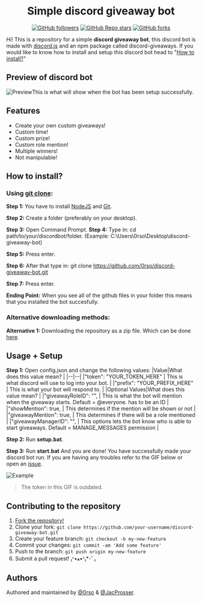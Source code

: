 <div align="center">
  <h1 align="center">Simple discord giveaway bot</h1> 

[![GitHub followers](https://img.shields.io/github/followers/0rso?style=social)](https://github.com/0rso) [![GitHub Repo stars](https://img.shields.io/github/stars/0rso/discord-giveaway-bot?style=social)](https://github.com/0rso/discord-giveaway-bot/stargazers) [![GitHub forks](https://img.shields.io/github/forks/0rso/discord-giveaway-bot?style=social)](https://github.com/0rso/discord-giveaway-bot/network/members)

</div>

Hi! This is a repository for a simple **discord giveaway bot**, this discord bot is made with [discord.js](https://discord.js.org/) and an npm package called discord-giveaways. If you would like to know how to install and setup this discord bot head to "[How to install?](#how-to-install)"

## Preview of discord bot
![Preview](https://i.imgur.com/2FYo4T1.png)This is what will show when the bot has been setup successfully.

## Features
* Create your own custom giveaways!
* Custom time!
* Custom prize!
* Custom role mention!
* Multiple winners!
* Not manipulable!

## How to install?

### Using [git clone](https://git-scm.com/docs/git-clone):
**Step 1:** You have to install [NodeJS](https://nodejs.org/en/download/) and [Git](https://git-scm.com/downloads).

**Step 2:** Create a folder (preferably on your desktop).

**Step 3:** Open Command Prompt.
**Step 4:** Type in: cd path/to/your/discordbot/folder. (Example: C:\Users\0rso\Desktop\discord-giveaway-bot)

**Step 5:** Press enter.

**Step 6:** After that type in: git clone https://github.com/0rso/discord-giveaway-bot.git

**Step 7:** Press enter.

**Ending Point:** When you see all of the github files in your folder this means that you installed the bot succesfully.

### Alternative downloading methods:
**Alternative 1:** Downloading the repository as a zip file. Which can be done [here](https://github.com/0rso/discord-giveaway-bot/archive/refs/heads/master.zip).

## Usage + Setup

**Step 1:** Open config.json and change the following values:
|Value|What does this value mean?  |
|--|--|
|"token": "YOUR_TOKEN_HERE" | This is what discord will use to log into your bot.  |
|"prefix": "YOUR_PREFIX_HERE" | This is what your bot will respond to.  |
|Optional Values|What does this value mean?  |
|"giveawayRoleID": "", | This is what the bot will mention when the giveaway starts. Default = @everyone. has to be an ID  |
|"showMention": true, | This determines if the mention will be shown or not  |
|"giveawayMention": true, | This determines if there will be a role mentioned  |
|"giveawayManagerID": "", | This options lets the bot know who is able to start giveaways. Default = MANAGE_MESSAGES permission  |

**Step 2:** Run **setup.bat**.

**Step 3:** Run **start.bat**
And you are done! You have successfully made your discord bot run. If you are having any troubles refer to the GIF below or open an [issue](https://github.com/0rso/discord-giveaway-bot/issues/new).

![Example](https://user-images.githubusercontent.com/48368615/120048766-de352780-c00f-11eb-882e-b69e45e96c64.gif)
> The token in this GIF is outdated.



## Contributing to the repository

1. [Fork the repository!](https://github.com/0rso/discord-giveaway-bot/fork)
2. Clone your fork: `git clone https://github.com/your-username/discord-giveaway-bot.git`
3. Create your feature branch: `git checkout -b my-new-feature`
4. Commit your changes: `git commit -am 'Add some feature'`
5. Push to the branch: `git push origin my-new-feature`
6. Submit a pull request! ₍ᐢ•ﻌ•ᐢ₎*･ﾟ｡

## Authors

Authored and maintained by [@0rso](https://github.com/0rso) & [@JacProsser](https://github.com/JacProsser).
